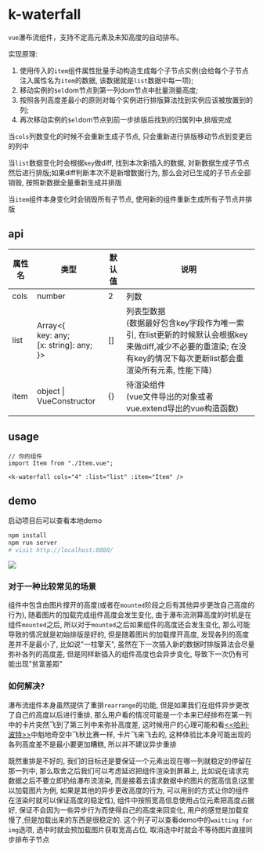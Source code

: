 # k-waterfall

`vue`瀑布流组件，支持不定高元素及未知高度的自动排布。

实现原理:

1. 使用传入的`item`组件属性批量手动构造生成每个子节点实例(会给每个子节点注入属性名为`item`的数据, 该数据就是`list`数据中每一项);
2. 移动实例的`$el`dom节点到第一列dom节点中批量测量高度;
3. 按照各列高度差最小的原则对每个实例进行排版算法找到实例应该被放置到的列;
4. 再次移动实例的`$el`dom节点到前一步排版后找到的归属列中,排版完成

当`cols`列数变化的时候不会重新生成子节点, 只会重新进行排版移动节点到变更后的列中

当`list`数据变化时会根据`key`做diff, 找到本次新插入的数据, 对新数据生成子节点然后进行排版;如果diff判断本次不是新增数据行为, 那么会对已生成的子节点全部销毁, 按照新数据全量重新生成并排版

当`item`组件本身变化时会销毁所有子节点, 使用新的组件重新生成所有子节点并排版

## api

|  属性名   | 类型  | 默认值 | 说明 |
|  ----  | ----  |  ----  |  ----  |
| cols | number | 2 | 列数 |
| list | Array<{<br/>  key: any;  <br />  [x: string]: any;<br/>}> | [] | 列表型数据<br />(数据最好包含key字段作为唯一索引, 在list更新的时候默认会根据key来做diff,减少不必要的重渲染; 在没有key的情况下每次更新list都会重渲染所有元素, 性能下降) |
| item | object \| VueConstructor | {} | 待渲染组件<br />(vue文件导出的对象或者vue.extend导出的vue构造函数) |

## usage

```vue
// 你的组件
import Item from "./Item.vue";

<k-waterfall cols="4" :list="list" :item="Item" />
```

## demo

启动项目后可以查看本地demo


```bash
npm install
npm run server
# visit http://localhost:8080/
```

<img src="./screenshot/demo.gif" />

### 对于一种比较常见的场景

组件中包含由图片撑开的高度(或者在`mounted`阶段之后有其他异步更改自己高度的行为), 随着图片的加载完成组件高度会发生变化, 由于瀑布流测算高度的时机是在组件`mounted`之后, 所以对于`mounted`之后如果组件的高度还会发生变化, 那么可能导致的情况就是初始排版是好的, 但是随着图片的加载撑开高度, 发现各列的高度差并不是最小了, 比如说"一柱擎天", 虽然在下一次插入新的数据时排版算法会尽量弥补各列的高度差, 但是同样新插入的组件高度也会异步变化, 导致下一次仍有可能出现"贫富差距"

### 如何解决?

瀑布流组件本身虽然提供了重排`rearrange`的功能, 但是如果我们在组件异步更改了自己的高度以后进行重排, 那么用户看的情况可能是一个本来已经排布在第一列中的卡片突然飞到了第三列中来弥补高度差, 这时候用户的心理可能和看[<<哈利·波特>>](https://zh.wikipedia.org/wiki/%E5%93%88%E5%88%A9%C2%B7%E6%B3%A2%E7%89%B9)中魁地奇空中飞秋比赛一样, 卡片飞来飞去的, 这种体验比本身可能出现的各列高度差不是最小要更加糟糕, 所以并不建议异步重排

既然重排是不好的, 我们的目标还是要保证一个元素出现在哪一列就稳定的停留在那一列中, 那么取舍之后我们可以考虑延迟把组件渲染到屏幕上, 比如说在请求完数据之后不要立即扔给瀑布流渲染, 而是接着去请求数据中的图片的宽高信息(这里以加载图片为例, 如果是其他的异步更改高度的行为, 可以用别的方式让你的组件在渲染时就可以保证高度的稳定性), 组件中按照宽高信息使用占位元素把高度占据好, 保证不会因为一些异步行为而使得自己的高度来回变化, 用户的感觉是加载变慢了,但是加载出来的东西是很稳定的. 这个列子可以查看demo中的`waitting for img`选项, 选中时就会预加载图片获取宽高占位, 取消选中时就会不等待图片直接同步排布子节点
